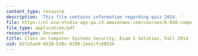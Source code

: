 ```yaml
---
content_type: resource
description: 'This file contains information regarding quiz 2014. '
file: https://ol-ocw-studio-app-qa.s3.amazonaws.com/courses/6-858-computer-systems-security-fall-2014/027a5ae96638b30c82002ee1cfc68554_MIT6_858F14_q14_1_sol.pdf
file_type: application/pdf
resourcetype: Document
title: Class on Computer Systems Security, Exam 1 Solution, Fall 2014
uid: 027a5ae9-6638-b30c-8200-2ee1cfc68554
---
```

